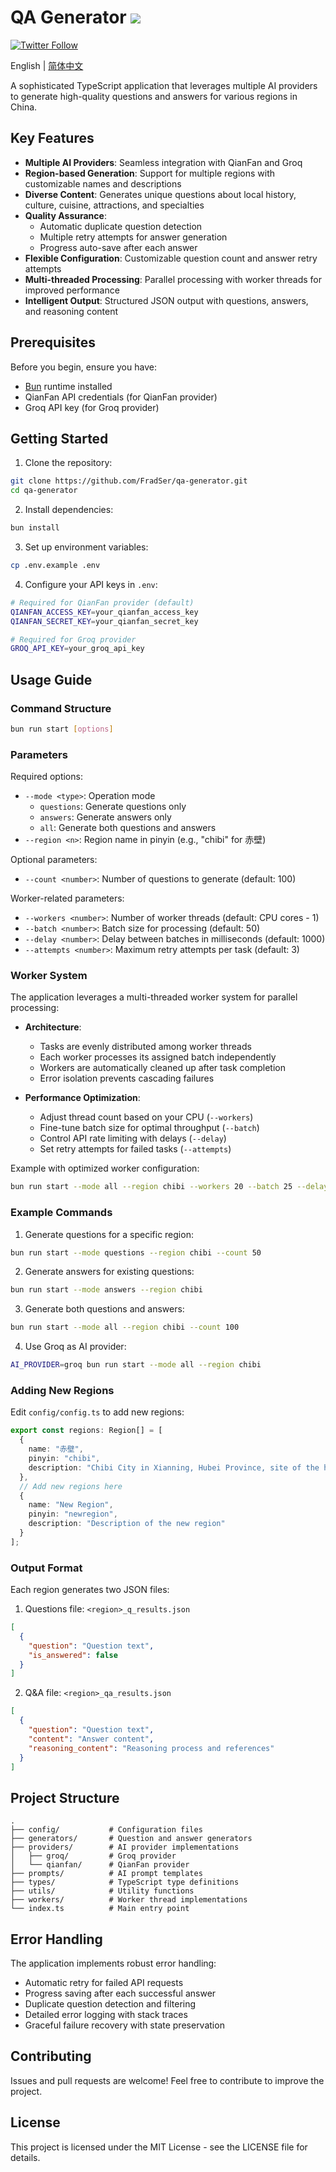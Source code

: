 # QA Generator ![](https://img.shields.io/badge/A%20FRAD%20PRODUCT-WIP-yellow)

[![Twitter Follow](https://img.shields.io/twitter/follow/FradSer?style=social)](https://twitter.com/FradSer)

English | [简体中文](README.zh-CN.md)

A sophisticated TypeScript application that leverages multiple AI providers to generate high-quality questions and answers for various regions in China.

## Key Features

- **Multiple AI Providers**: Seamless integration with QianFan and Groq
- **Region-based Generation**: Support for multiple regions with customizable names and descriptions
- **Diverse Content**: Generates unique questions about local history, culture, cuisine, attractions, and specialties
- **Quality Assurance**: 
  - Automatic duplicate question detection
  - Multiple retry attempts for answer generation
  - Progress auto-save after each answer
- **Flexible Configuration**: Customizable question count and answer retry attempts
- **Multi-threaded Processing**: Parallel processing with worker threads for improved performance
- **Intelligent Output**: Structured JSON output with questions, answers, and reasoning content

## Prerequisites

Before you begin, ensure you have:
- [Bun](https://bun.sh) runtime installed
- QianFan API credentials (for QianFan provider)
- Groq API key (for Groq provider)

## Getting Started

1. Clone the repository:
```bash
git clone https://github.com/FradSer/qa-generator.git
cd qa-generator
```

2. Install dependencies:
```bash
bun install
```

3. Set up environment variables:
```bash
cp .env.example .env
```

4. Configure your API keys in `.env`:
```bash
# Required for QianFan provider (default)
QIANFAN_ACCESS_KEY=your_qianfan_access_key
QIANFAN_SECRET_KEY=your_qianfan_secret_key

# Required for Groq provider
GROQ_API_KEY=your_groq_api_key
```

## Usage Guide

### Command Structure

```bash
bun run start [options]
```

### Parameters

Required options:
- `--mode <type>`: Operation mode
  - `questions`: Generate questions only
  - `answers`: Generate answers only
  - `all`: Generate both questions and answers
- `--region <n>`: Region name in pinyin (e.g., "chibi" for 赤壁)

Optional parameters:
- `--count <number>`: Number of questions to generate (default: 100)

Worker-related parameters:
- `--workers <number>`: Number of worker threads (default: CPU cores - 1)
- `--batch <number>`: Batch size for processing (default: 50)
- `--delay <number>`: Delay between batches in milliseconds (default: 1000)
- `--attempts <number>`: Maximum retry attempts per task (default: 3)

### Worker System

The application leverages a multi-threaded worker system for parallel processing:

- **Architecture**:
  - Tasks are evenly distributed among worker threads
  - Each worker processes its assigned batch independently
  - Workers are automatically cleaned up after task completion
  - Error isolation prevents cascading failures

- **Performance Optimization**:
  - Adjust thread count based on your CPU (`--workers`)
  - Fine-tune batch size for optimal throughput (`--batch`)
  - Control API rate limiting with delays (`--delay`)
  - Set retry attempts for failed tasks (`--attempts`)

Example with optimized worker configuration:
```bash
bun run start --mode all --region chibi --workers 20 --batch 25 --delay 2000
```

### Example Commands

1. Generate questions for a specific region:
```bash
bun run start --mode questions --region chibi --count 50
```

2. Generate answers for existing questions:
```bash
bun run start --mode answers --region chibi
```

3. Generate both questions and answers:
```bash
bun run start --mode all --region chibi --count 100
```

4. Use Groq as AI provider:
```bash
AI_PROVIDER=groq bun run start --mode all --region chibi
```

### Adding New Regions

Edit `config/config.ts` to add new regions:

```typescript
export const regions: Region[] = [
  {
    name: "赤壁",
    pinyin: "chibi",
    description: "Chibi City in Xianning, Hubei Province, site of the historic Battle of Red Cliffs"
  },
  // Add new regions here
  {
    name: "New Region",
    pinyin: "newregion",
    description: "Description of the new region"
  }
];
```

### Output Format

Each region generates two JSON files:

1. Questions file: `<region>_q_results.json`
```json
[
  {
    "question": "Question text",
    "is_answered": false
  }
]
```

2. Q&A file: `<region>_qa_results.json`
```json
[
  {
    "question": "Question text",
    "content": "Answer content",
    "reasoning_content": "Reasoning process and references"
  }
]
```

## Project Structure

```
.
├── config/           # Configuration files
├── generators/       # Question and answer generators
├── providers/        # AI provider implementations
│   ├── groq/         # Groq provider
│   └── qianfan/      # QianFan provider
├── prompts/          # AI prompt templates
├── types/            # TypeScript type definitions
├── utils/            # Utility functions
├── workers/          # Worker thread implementations
└── index.ts          # Main entry point
```

## Error Handling

The application implements robust error handling:
- Automatic retry for failed API requests
- Progress saving after each successful answer
- Duplicate question detection and filtering
- Detailed error logging with stack traces
- Graceful failure recovery with state preservation

## Contributing

Issues and pull requests are welcome! Feel free to contribute to improve the project.

## License

This project is licensed under the MIT License - see the LICENSE file for details.
